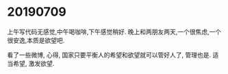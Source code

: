 # 20190709

上午写代码无感觉,中午喝咖啡,下午感觉稍好.
晚上和两朋友两天,一个很焦虑,一个很安逸,本质是欲望吧.

看了一些微博, 心得, 国家只要平衡人的希望和欲望就可以管好人了, 管理也是. 适当希望, 激发欲望.





